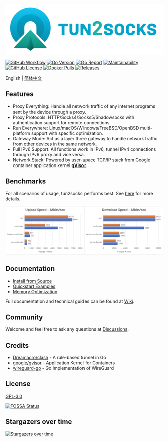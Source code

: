 ![tun2socks](docs/wordmark.png)

[![GitHub Workflow][1]](https://github.com/xjasonlyu/tun2socks/actions)
[![Go Version][2]](https://github.com/xjasonlyu/tun2socks/blob/main/go.mod)
[![Go Report][3]](https://goreportcard.com/badge/github.com/xjasonlyu/tun2socks)
[![Maintainability][4]](https://codeclimate.com/github/xjasonlyu/tun2socks/maintainability)
[![GitHub License][5]](https://github.com/xjasonlyu/tun2socks/blob/main/LICENSE)
[![Docker Pulls][6]](https://hub.docker.com/r/xjasonlyu/tun2socks)
[![Releases][7]](https://github.com/xjasonlyu/tun2socks/releases)

[1]: https://img.shields.io/github/actions/workflow/status/xjasonlyu/tun2socks/release.yml?branch=main&logo=github
[2]: https://img.shields.io/github/go-mod/go-version/xjasonlyu/tun2socks?logo=go
[3]: https://goreportcard.com/badge/github.com/xjasonlyu/tun2socks
[4]: https://api.codeclimate.com/v1/badges/b5b30239174fc6603aca/maintainability
[5]: https://img.shields.io/github/license/xjasonlyu/tun2socks
[6]: https://img.shields.io/docker/pulls/xjasonlyu/tun2socks?logo=docker
[7]: https://img.shields.io/github/v/release/xjasonlyu/tun2socks?logo=smartthings

English | [简体中文](README_ZH.md)

## Features

- Proxy Everything: Handle all network traffic of any internet programs sent by the device through a proxy.
- Proxy Protocols: HTTP/Socks4/Socks5/Shadowsocks with authentication support for remote connections.
- Run Everywhere: Linux/macOS/Windows/FreeBSD/OpenBSD multi-platform support with specific optimization.
- Gateway Mode: Act as a layer three gateway to handle network traffic from other devices in the same network.
- Full IPv6 Support: All functions work in IPv6, tunnel IPv4 connections through IPv6 proxy and vice versa.
- Network Stack: Powered by user-space TCP/IP stack from Google container application kernel **[gVisor](https://github.com/google/gvisor)**.

## Benchmarks

For all scenarios of usage, tun2socks performs best. See [here](https://github.com/xjasonlyu/tun2socks/wiki/Benchmarks) for more details.

![benchmark](docs/benchmark.png)

## Documentation

- [Install from Source](https://github.com/xjasonlyu/tun2socks/wiki/Install-from-Source)
- [Quickstart Examples](https://github.com/xjasonlyu/tun2socks/wiki/Examples)
- [Memory Optimization](https://github.com/xjasonlyu/tun2socks/wiki/Memory-Optimization)

Full documentation and technical guides can be found at [Wiki](https://github.com/xjasonlyu/tun2socks/wiki).

## Community

Welcome and feel free to ask any questions at [Discussions](https://github.com/xjasonlyu/tun2socks/discussions).

## Credits

- [Dreamacro/clash](https://github.com/Dreamacro/clash) - A rule-based tunnel in Go
- [google/gvisor](https://github.com/google/gvisor) - Application Kernel for Containers
- [wireguard-go](https://git.zx2c4.com/wireguard-go) - Go Implementation of WireGuard

## License

[GPL-3.0](https://github.com/xjasonlyu/tun2socks/blob/main/LICENSE)

[![FOSSA Status](https://app.fossa.com/api/projects/git%2Bgithub.com%2Fxjasonlyu%2Ftun2socks.svg?type=large)](https://app.fossa.com/projects/git%2Bgithub.com%2Fxjasonlyu%2Ftun2socks?ref=badge_large)

## Stargazers over time

[![Stargazers over time](https://starchart.cc/xjasonlyu/tun2socks.svg)](https://starchart.cc/xjasonlyu/tun2socks)
